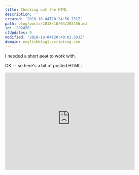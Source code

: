 ```yaml
---
title: Checking out the HTML
description: ''
created: '2018-10-04T20:24:56.731Z'
path: blog/posts/2018/10/04/202456.md
id: '202456'
ctUpdates: 9
modified: '2018-10-04T20:40:02.683Z'
domain: englishblog1.scripting.com
---
```

I needed a short <s>post</s> to work with.

OK -- so here's a bit of posted HTML:

<iframe width="420" height="315" src="https://www.youtube.com/embed/nlaoR5m4L80" frameborder="0" allowfullscreen=""></iframe>